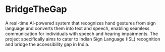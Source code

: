 # BridgeTheGap
A real-time AI-powered system that recognizes hand gestures from sign language and converts them into text and speech, enabling seamless communication for individuals with speech and hearing impairments. The project specifically aims to cater to Indian Sign Language (ISL) recognition and bridge the accessibility gap in India.
